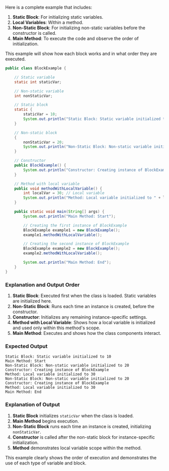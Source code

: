 Here is a complete example that includes:

1. **Static Block**: For initializing static variables.
2. **Local Variables**: Within a method.
3. **Non-Static Block**: For initializing non-static variables before the constructor is called.
4. **Main Method**: To execute the code and observe the order of initialization.

This example will show how each block works and in what order they are executed.

```java
public class BlockExample {

    // Static variable
    static int staticVar;

    // Non-static variable
    int nonStaticVar;

    // Static block
    static {
        staticVar = 10;
        System.out.println("Static Block: Static variable initialized to " + staticVar);
    }

    // Non-static block
    {
        nonStaticVar = 20;
        System.out.println("Non-Static Block: Non-static variable initialized to " + nonStaticVar);
    }

    // Constructor
    public BlockExample() {
        System.out.println("Constructor: Creating instance of BlockExample");
    }

    // Method with local variable
    public void methodWithLocalVariable() {
        int localVar = 30; // Local variable
        System.out.println("Method: Local variable initialized to " + localVar);
    }

    public static void main(String[] args) {
        System.out.println("Main Method: Start");

        // Creating the first instance of BlockExample
        BlockExample example1 = new BlockExample();
        example1.methodWithLocalVariable();

        // Creating the second instance of BlockExample
        BlockExample example2 = new BlockExample();
        example2.methodWithLocalVariable();

        System.out.println("Main Method: End");
    }
}
```

### Explanation and Output Order

1. **Static Block**: Executed first when the class is loaded. Static variables are initialized here.
2. **Non-Static Block**: Runs each time an instance is created, before the constructor.
3. **Constructor**: Initializes any remaining instance-specific settings.
4. **Method with Local Variable**: Shows how a local variable is initialized and used only within this method's scope.
5. **Main Method**: Executes and shows how the class components interact.

### Expected Output

```plaintext
Static Block: Static variable initialized to 10
Main Method: Start
Non-Static Block: Non-static variable initialized to 20
Constructor: Creating instance of BlockExample
Method: Local variable initialized to 30
Non-Static Block: Non-static variable initialized to 20
Constructor: Creating instance of BlockExample
Method: Local variable initialized to 30
Main Method: End
```

### Explanation of Output

1. **Static Block** initializes `staticVar` when the class is loaded.
2. **Main Method** begins execution.
3. **Non-Static Block** runs each time an instance is created, initializing `nonStaticVar`.
4. **Constructor** is called after the non-static block for instance-specific initialization.
5. **Method** demonstrates local variable scope within the method.

This example clearly shows the order of execution and demonstrates the use of each type of variable and block.